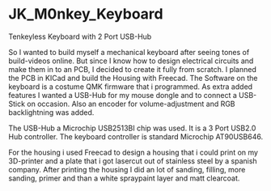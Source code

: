 # JK_M0nkey_Keyboard
Tenkeyless Keyboard with 2 Port USB-Hub

So I wanted to build myself a mechanical keyboard after seeing tones of build-videos online. But since I know how to design electrical circuits and make them in to an PCB, I decided to create it fully from scratch.
I planned the PCB in KICad and build the Housing with Freecad. The Software on the keyboard is a costume QMK firmware that i programmed.
As extra added features I wanted a USB-Hub for my mouse dongle and to connect a USB-Stick on occasion. Also an encoder for volume-adjustment and RGB backlightning was added.

The USB-Hub a Microchip USB2513BI chip was used. It is a 3 Port USB2.0 Hub controller.
The keyboard controller is standard Microchip AT90USB646.

For the housing i used Freecad to design a housing that i could print on my 3D-printer and a plate that i got lasercut out of stainless steel by a spanish company.
After printing the housing I did an lot of sanding, filling, more sanding, primer and than a white spraypaint layer and matt clearcoat.
